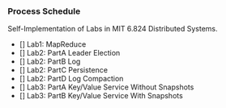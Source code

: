 ### Process Schedule
Self-Implementation of Labs in MIT 6.824 Distributed Systems.
- [] Lab1: MapReduce
- [] Lab2: PartA Leader Election
- [] Lab2: PartB Log
- [] Lab2: PartC Persistence
- [] Lab2: PartD Log Compaction
- [] Lab3: PartA Key/Value Service Without Snapshots
- [] Lab3: PartB Key/Value Service With Snapshots
